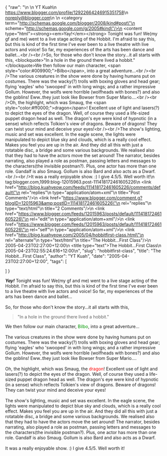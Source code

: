 {
  "raw": "<entry>\n  <author>\n    <name>YT Kuah</name>\n    <uri>https://www.blogger.com/profile/12922664246915351758</uri>\n    <email>noreply@blogger.com</email>\n  </author>\n  <category term=\"http://schemas.google.com/blogger/2008/kind#post\"\n    scheme=\"http://schemas.google.com/g/2005#kind\"/>\n  <content type=\"html\">&lt;strong&gt;&lt;em&gt;Yay!&lt;/em&gt;&lt;/strong&gt; Tonight was fun! We(my gf and me) went to a live stage acting of the Hobbit. I'm afraid to say this, but this is kind of the first time I've ever been to a live theatre with live actors and voice! So far, my experiences of the arts has been dance and ballet...&lt;br /&gt;&lt;br /&gt;So, for those who don't know the story...it all starts with this, &lt;blockquote&gt;&quot;In a hole in the ground there lived a hobbit.&quot; &lt;/blockquote&gt;We then follow our main character, &lt;span style=&quot;color:#009900;&quot;&gt;Bilbo&lt;/span&gt;, into a great adventure...&lt;br /&gt;&lt;br /&gt;The various creatures in the show were done by having humans put on costumes. There was the wacky(?) trolls with boxing gloves and head gear; flying 'eagles' who 'swooped' in with long wings; and a rather impressive Gollum. However, the wolfs were horrible (wolfheads with bones?) and also the goblins! Eww..they just look like Bowser from Super Mario....&lt;br /&gt;&lt;br /&gt;Oh, the highlight, which was Smaug, the &lt;span style=&quot;color:#ff0000;&quot;&gt;dragon&lt;/span&gt;! Excellent use of light and lasers(?) to depict the eyes of the dragon. Well, of course they used a life-sized puppet dragon head as well. The dragon's eye were kind of hypnotic (in a sense) which reflects Tolkien's view of dragons. Beware of dragons! They can twist your mind and deceive your eyes!&lt;br /&gt;&lt;br /&gt;The show's lighting, music and set was excellent. In the eagle scene, the lights were manipulated to depict blue sky and clouds, which is a really cool effect. Makes you feel you are up in the air. And they did all this with just a rotatable disc, a bridge and some various backgrounds. We realised also that they had to have the actors move the set around! The narrator, besides narrating, also played a role as postman, passing letters and messages to the characters(the invisible postman?). Plus, one actor has more than one role. Gandalf is also Smaug. Gollum is also Bard and also acts as a Dwarf.&lt;br /&gt;&lt;br /&gt;It was a really enjoyable show. :) I give 4.5/5. Well worth it!</content>\n  <id>tag:blogger.com,1999:blog-12015963.post-111418172461605226</id>\n  <link href=\"http://blog.kuahyeow.com/feeds/111418172461605226/comments/default\"\n    rel=\"replies\"\n    type=\"application/atom+xml\"\n    title=\"Post Comments\"/>\n  <link href=\"https://www.blogger.com/comment.g?blogID=12015963&amp;postID=111418172461605226\"\n    rel=\"replies\"\n    type=\"text/html\"\n    title=\"2 Comments\"/>\n  <link href=\"https://www.blogger.com/feeds/12015963/posts/default/111418172461605226\"\n    rel=\"edit\"\n    type=\"application/atom+xml\"/>\n  <link href=\"https://www.blogger.com/feeds/12015963/posts/default/111418172461605226\"\n    rel=\"self\"\n    type=\"application/atom+xml\"/>\n  <link href=\"http://blog.kuahyeow.com/2005/04/hobbitfirst-class.html\"\n    rel=\"alternate\"\n    type=\"text/html\"\n    title=\"The Hobbit...First Class\"/>\n  <published>2005-04-23T02:27:00+12:00</published>\n  <title type=\"text\">The Hobbit...First Class</title>\n  <updated>2005-04-23T02:55:24.616+12:00</updated>\n</entry>",
  "slug": "hobbitfirst-class",
  "title": "The Hobbit...First Class",
  "author": "YT Kuah",
  "date": "2005-04-23T02:27:00+12:00",
  "tags": [

  ]
}

<strong><em>Yay!</em></strong> Tonight was fun! We(my gf and me) went to a live stage acting of the Hobbit. I'm afraid to say this, but this is kind of the first time I've ever been to a live theatre with live actors and voice! So far, my experiences of the arts has been dance and ballet...<br /><br />So, for those who don't know the story...it all starts with this, <blockquote>"In a hole in the ground there lived a hobbit." </blockquote>We then follow our main character, <span style="color:#009900;">Bilbo</span>, into a great adventure...<br /><br />The various creatures in the show were done by having humans put on costumes. There was the wacky(?) trolls with boxing gloves and head gear; flying 'eagles' who 'swooped' in with long wings; and a rather impressive Gollum. However, the wolfs were horrible (wolfheads with bones?) and also the goblins! Eww..they just look like Bowser from Super Mario....<br /><br />Oh, the highlight, which was Smaug, the <span style="color:#ff0000;">dragon</span>! Excellent use of light and lasers(?) to depict the eyes of the dragon. Well, of course they used a life-sized puppet dragon head as well. The dragon's eye were kind of hypnotic (in a sense) which reflects Tolkien's view of dragons. Beware of dragons! They can twist your mind and deceive your eyes!<br /><br />The show's lighting, music and set was excellent. In the eagle scene, the lights were manipulated to depict blue sky and clouds, which is a really cool effect. Makes you feel you are up in the air. And they did all this with just a rotatable disc, a bridge and some various backgrounds. We realised also that they had to have the actors move the set around! The narrator, besides narrating, also played a role as postman, passing letters and messages to the characters(the invisible postman?). Plus, one actor has more than one role. Gandalf is also Smaug. Gollum is also Bard and also acts as a Dwarf.<br /><br />It was a really enjoyable show. :) I give 4.5/5. Well worth it!